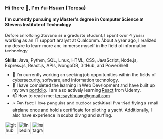 ### Hi there 👋, I'm Yu-Hsuan (Teresa) 
#### I'm currently pursuing my Master's degree in Computer Science at Stevens Institute of Technology
Before enrolloing Stevens as a graduate student, I spent over 4 years working as an IT support analyst at Qualcomm. About a year ago, I realized my desire to learn more and immerse myself in the field of information technology. 

**Skills**: Java, Python, SQL, Linux, HTML, CSS, JavaScript, Node.js, Express.js, React.js, APIs, MongoDB, GitHub, and PowerShell

- 🔭 I’m currently working on seeking job opportunities within the fields of cybersecurity, software, and information technology. 
- 🌱 I have completed the learning in [Web Development](https://www.udemy.com/course/the-complete-web-development-bootcamp/) and have built up my own [portfolio](https://tehuang.github.io/Portfolio/). I am also actively learning [React](https://www.udemy.com/course/react-tutorial-and-projects-course/) from Udemy.
- 📫 How to reach me: teresayhhuang@gmail.com 
- ⚡ Fun fact: I love penguins and outdoor activities! I've tried flying a small airplane once and hold a certificate for piloting a yacht. Additionally, I also have experience in scuba diving and surfing. 


[<img src='https://cdn.jsdelivr.net/npm/simple-icons@3.0.1/icons/github.svg' alt='github' height='40'>](https://github.com/tehuang)  [<img src='https://cdn.jsdelivr.net/npm/simple-icons@3.0.1/icons/linkedin.svg' alt='linkedin' height='40'>](https://www.linkedin.com/in/teresa1014/)  [<img src='https://cdn.jsdelivr.net/npm/simple-icons@3.0.1/icons/instagram.svg' alt='instagram' height='40'>](https://www.instagram.com/teresa1014_3/)  

